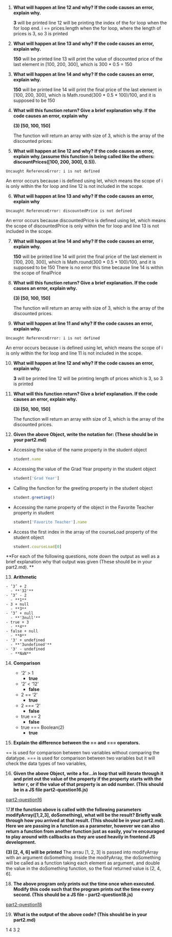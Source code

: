 1. **What will happen at line 12 and why? If the code causes an error, explain why.**

    **3** will be printed
    line 12 will be printing the index of the for loop when the for loop end. i == prices.length when the for loop, where the length of prices is 3, so 3 is printed 
    
2. **What will happen at line 13 and why? If the code causes an error, explain why.**

    **150** will be printed
    line 13 will print the value of discounted price of the last element in [100, 200, 300], which is 300 * 0.5 = 150
    
3. **What will happen at line 14 and why? If the code causes an error, explain why.**

    **150** will be printed
    line 14 will print the final price of the last element in [100, 200, 300], which is Math.round(300 * 0.5 * 100)/100, and it is supposed to be 150
    
4. **What will this function return? Give a brief explanation why. If the code causes an error, explain why**

    **(3) [50, 100, 150]**

    The function will return an array with size of 3, which is the array of the discounted prices.

5. **What will happen at line 12 and why?  If the code causes an error, explain why.(assume this function is being called like the others: discountPrices([100, 200, 300], 0.5)).**
```
Uncaught ReferenceError: i is not defined
```
An error occurs because i is defined using let, which means the scope of i is only within the for loop and line 12 is not included in the scope.

6. **What will happen at line 13 and why? If the code causes an error, explain why**
```
Uncaught ReferenceError: discountedPrice is not defined
```
An error occurs because discountedPrice is defined using let, which means the scope of discountedPrice is only within the for loop and line 13 is not included in the scope.

7. **What will happen at line 14 and why? If the code causes an error, explain why.**

    **150** will be printed
    line 14 will print the final price of the last element in [100, 200, 300], which is Math.round(300 * 0.5 * 100)/100, and it is supposed to be 150
    There is no error this time because line 14 is within the scope of finalPrice
    
8. **What will this function return? Give a brief explanation. If the code causes an error, explain why.**

    **(3) [50, 100, 150]**
    
    The function will return an array with size of 3, which is the array of the discounted prices.
    
9.  **What will happen at line 11 and why? If the code causes an error, explain why.**
```
Uncaught ReferenceError: i is not defined
```
An error occurs because i is defined using let, which means the scope of i is only within the for loop and line 11 is not included in the scope.

10. **What will happen at line 12 and why? If the code causes an error, explain why.**

    **3** will be printed
    line 12 will be printing length of prices which is 3, so 3 is printed 

11. **What will this function return? Give a brief explanation. If the code causes an error, explain why.**

    **(3) [50, 100, 150]**

    The function will return an array with size of 3, which is the array of the discounted prices.

12. **Given the above Object, write the notation for:  (These should be in your part2.md)**
- Accessing the value of the name property in the student object

  ```javascript
  student.name
  ```

- Accessing the value of the Grad Year property in the student object

  ```javascript
  student['Grad Year']
  ```

- Calling the function for the greeting property in the student object

  ```javascript
  student.greeting()
  ```

- Accessing the name property of the object in the Favorite Teacher property in student

  ```javascript
  student['Favorite Teacher'].name
  ```

- Access the first index in the array of the courseLoad property of the student object

  ```javascript
  student.courseLoad[0]
  ```

**For each of the following questions, note down the output as well as a brief explanation why that output was given  (These should be in your part2.md). **

13.  **Arithmetic**

    - ‘3’ + 2
      - **'32'**
    - ‘3’ - 2
      - **1**
    - 3 + null
      - **3**
    - ‘3’ + null
      - **'3null'**
    - true + 3
      - **4**
    - false + null
      - **0**
    - '3' + undefined
      - **'3undefined'**
    - '3' - undefined
      - **NaN**

14. **Comparison**

    - ‘2’ > 1
      - **true**
    - ‘2’ < ‘12’
      - **false**
    - 2 == ‘2’
      - **true**
    - 2 === ‘2’
      - **false**
    - true == 2
      - **false**
    - true === Boolean(2)
      - **true**

15. **Explain the difference between the == and === operators.**

== is used for comparison between two variables without comparing the datatype. === is used for comparison between two variables but it will check the data types of two variables, 

16. **Given the above Object, write a for...in loop that will iterate through it and print out the value of the property if the property starts with the letter r, or if the value of that property is an odd number.  (This should be in a JS file part2-question16.js)**

[part2-question16](part2-question16.js)

17.**If the function above is called with the following parameters modifyArray([1,2,3], doSomething), what will be the result? Briefly walk through how you arrived at that result. (This should be in your part2.md). Here we are passing in a function as a parameter, however we can also return a function from another function just as easily, you're encouraged to play around with callbacks as they are used heavily in frontend JS development.**

**(3) [2, 4, 6] will be printed**
The arrau [1, 2, 3] is passed into modifyArray with an argument doSomething. Inside the modifyArray, the doSomething will be called as a function taking each element as argument, and double the value in the doSomething function, so the final returned value is [2, 4, 6].

18.  **The above program only prints out the time once when executed. Modify this code such that the program prints out the time every second.  (This should be a JS file - part2-question18.js)**

[part2-question18](part2-question18.js)

19.  **What is the output of the above code? (This should be in your part2.md)**

1
4
3
2
